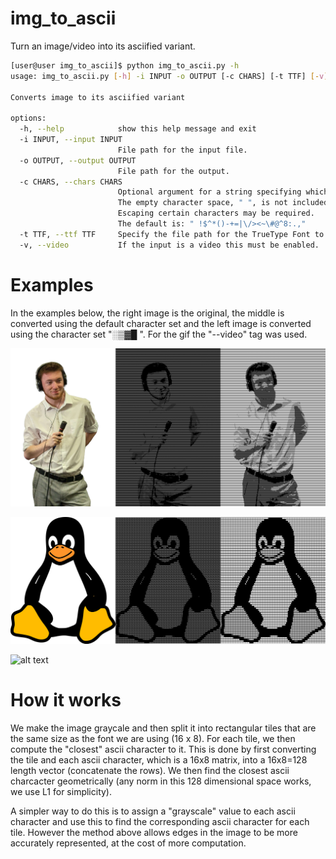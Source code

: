 # img_to_ascii
Turn an image/video into its asciified variant.
```sh
[user@user img_to_ascii]$ python img_to_ascii.py -h
usage: img_to_ascii.py [-h] -i INPUT -o OUTPUT [-c CHARS] [-t TTF] [-v]

Converts image to its asciified variant

options:
  -h, --help            show this help message and exit
  -i INPUT, --input INPUT
                        File path for the input file.
  -o OUTPUT, --output OUTPUT
                        File path for the output.
  -c CHARS, --chars CHARS
                        Optional argument for a string specifying which ascii characters are permitted.
                        The empty character space, " ", is not included by unless specified.
                        Escaping certain characters may be required.
                        The default is: " !$^*()-+=|\/><~\#@^8:.,"
  -t TTF, --ttf TTF     Specify the file path for the TrueType Font to be used. The default font used is "dejavu-sans-mono".
  -v, --video           If the input is a video this must be enabled.
```
# Examples
In the examples below, the right image is the original, the middle is converted using the default character set and the left image is converted using the character set "░▒▓█ ". For the gif the "--video" tag was used.

![alt text](Examples/example1.png "Mic Man")

![alt text](Examples/example2.png "Tux")

![alt text](Examples/example3.gif "Tesseract")
# How it works
We make the image graycale and then split it into rectangular tiles that are the same size as the font we are using (16 x 8). For each tile, we then compute the "closest" ascii character to it. This is done by first converting the tile and each ascii character, which is a 16x8 matrix, into a 16x8=128 length vector (concatenate the rows). We then find the closest ascii charcacter geometrically (any norm in this 128 dimensional space works, we use L1 for simplicity).

A simpler way to do this is to assign a "grayscale" value to each ascii character and use this to find the corresponding ascii character for each tile. However the method above allows edges in the image to be more accurately represented, at the cost of more computation.
